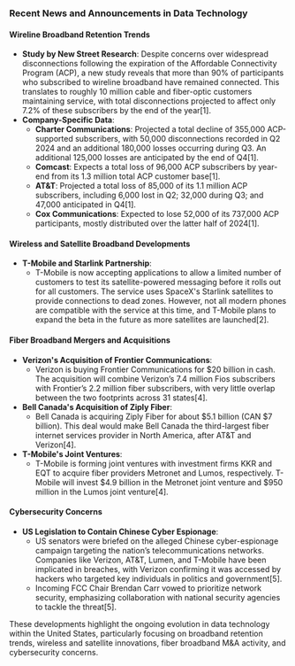 ### Recent News and Announcements in Data Technology

#### **Wireline Broadband Retention Trends**
- **Study by New Street Research**: Despite concerns over widespread disconnections following the expiration of the Affordable Connectivity Program (ACP), a new study reveals that more than 90% of participants who subscribed to wireline broadband have remained connected. This translates to roughly 10 million cable and fiber-optic customers maintaining service, with total disconnections projected to affect only 7.2% of these subscribers by the end of the year[1].
- **Company-Specific Data**:
  - **Charter Communications**: Projected a total decline of 355,000 ACP-supported subscribers, with 50,000 disconnections recorded in Q2 2024 and an additional 180,000 losses occurring during Q3. An additional 125,000 losses are anticipated by the end of Q4[1].
  - **Comcast**: Expects a total loss of 96,000 ACP subscribers by year-end from its 1.3 million total ACP customer base[1].
  - **AT&T**: Projected a total loss of 85,000 of its 1.1 million ACP subscribers, including 6,000 lost in Q2; 32,000 during Q3; and 47,000 anticipated in Q4[1].
  - **Cox Communications**: Expected to lose 52,000 of its 737,000 ACP participants, mostly distributed over the latter half of 2024[1].

#### **Wireless and Satellite Broadband Developments**
- **T-Mobile and Starlink Partnership**:
  - T-Mobile is now accepting applications to allow a limited number of customers to test its satellite-powered messaging before it rolls out for all customers. The service uses SpaceX's Starlink satellites to provide connections to dead zones. However, not all modern phones are compatible with the service at this time, and T-Mobile plans to expand the beta in the future as more satellites are launched[2].
  
#### **Fiber Broadband Mergers and Acquisitions**
- **Verizon's Acquisition of Frontier Communications**:
  - Verizon is buying Frontier Communications for $20 billion in cash. The acquisition will combine Verizon’s 7.4 million Fios subscribers with Frontier’s 2.2 million fiber subscribers, with very little overlap between the two footprints across 31 states[4].
- **Bell Canada's Acquisition of Ziply Fiber**:
  - Bell Canada is acquiring Ziply Fiber for about $5.1 billion (CAN $7 billion). This deal would make Bell Canada the third-largest fiber internet services provider in North America, after AT&T and Verizon[4].
- **T-Mobile's Joint Ventures**:
  - T-Mobile is forming joint ventures with investment firms KKR and EQT to acquire fiber providers Metronet and Lumos, respectively. T-Mobile will invest $4.9 billion in the Metronet joint venture and $950 million in the Lumos joint venture[4].

#### **Cybersecurity Concerns**
- **US Legislation to Contain Chinese Cyber Espionage**:
  - US senators were briefed on the alleged Chinese cyber-espionage campaign targeting the nation’s telecommunications networks. Companies like Verizon, AT&T, Lumen, and T-Mobile have been implicated in breaches, with Verizon confirming it was accessed by hackers who targeted key individuals in politics and government[5].
  - Incoming FCC Chair Brendan Carr vowed to prioritize network security, emphasizing collaboration with national security agencies to tackle the threat[5].

These developments highlight the ongoing evolution in data technology within the United States, particularly focusing on broadband retention trends, wireless and satellite innovations, fiber broadband M&A activity, and cybersecurity concerns.
